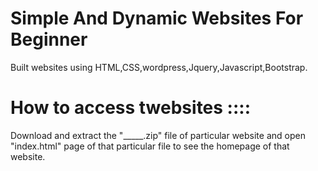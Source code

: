
# Simple And Dynamic Websites For Beginner

Built websites using HTML,CSS,wordpress,Jquery,Javascript,Bootstrap.

# How to access twebsites ::::

Download and extract the "_____.zip" file of particular website and open "index.html" page of that particular file to see the homepage of that website.
